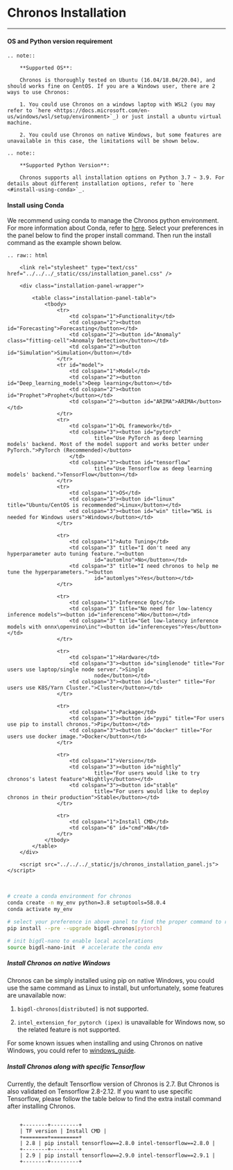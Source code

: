 # Chronos Installation

---

#### OS and Python version requirement


```eval_rst
.. note::

    **Supported OS**:

    Chronos is thoroughly tested on Ubuntu (16.04/18.04/20.04), and should works fine on CentOS. If you are a Windows user, there are 2 ways to use Chronos:
     
    1. You could use Chronos on a windows laptop with WSL2 (you may refer to `here <https://docs.microsoft.com/en-us/windows/wsl/setup/environment>`_) or just install a ubuntu virtual machine.

    2. You could use Chronos on native Windows, but some features are unavailable in this case, the limitations will be shown below.
```
```eval_rst
.. note::

    **Supported Python Version**:

    Chronos supports all installation options on Python 3.7 ~ 3.9. For details about different installation options, refer to `here <#install-using-conda>`_.
```



#### Install using Conda

We recommend using conda to manage the Chronos python environment. For more information about Conda, refer to [here](https://docs.conda.io/en/latest/miniconda.html#).
Select your preferences in the panel below to find the proper install command. Then run the install command as the example shown below.


```eval_rst
.. raw:: html

    <link rel="stylesheet" type="text/css" href="../../../_static/css/installation_panel.css" />

    <div class="installation-panel-wrapper">

        <table class="installation-panel-table">
            <tbody>
                <tr>
                    <td colspan="1">Functionality</td>
                    <td colspan="2"><button id="Forecasting">Forecasting</button></td>
                    <td colspan="2"><button id="Anomaly" class="fitting-cell">Anomaly Detection</button></td>
                    <td colspan="2"><button id="Simulation">Simulation</button></td>
                </tr>
                <tr id="model">
                    <td colspan="1">Model</td>
                    <td colspan="2"><button id="Deep_learning_models">Deep learning</button></td>
                    <td colspan="2"><button id="Prophet">Prophet</button></td>
                    <td colspan="2"><button id="ARIMA">ARIMA</button></td>
                </tr>
                <tr>
                    <td colspan="1">DL framework</td>
                    <td colspan="3"><button id="pytorch"
                            title="Use PyTorch as deep learning models' backend. Most of the model support and works better under PyTorch.">PyTorch (Recommended)</button>
                    </td>
                    <td colspan="3"><button id="tensorflow"
                            title="Use Tensorflow as deep learning models' backend.">TensorFlow</button></td>
                </tr>
                <tr>
                    <td colspan="1">OS</td>
                    <td colspan="3"><button id="linux" title="Ubuntu/CentOS is recommended">Linux</button></td>
                    <td colspan="3"><button id="win" title="WSL is needed for Windows users">Windows</button></td>
                </tr>

                <tr>
                    <td colspan="1">Auto Tuning</td>
                    <td colspan="3" title="I don't need any hyperparameter auto tuning feature."><button
                            id="automlno">No</button></td>
                    <td colspan="3" title="I need chronos to help me tune the hyperparameters."><button
                            id="automlyes">Yes</button></td>
                </tr>

                <tr>
                    <td colspan="1">Inference Opt</td>
                    <td colspan="3" title="No need for low-latency inference models"><button id="inferenceno">No</button></td>
                    <td colspan="3" title="Get low-latency inference models with onnx\openvino\inc"><button id="inferenceyes">Yes</button></td>
                </tr>

                <tr>
                    <td colspan="1">Hardware</td>
                    <td colspan="3"><button id="singlenode" title="For users use laptop/single node server.">Single
                            node</button></td>
                    <td colspan="3"><button id="cluster" title="For users use K8S/Yarn Cluster.">Cluster</button></td>
                </tr>

                <tr>
                    <td colspan="1">Package</td>
                    <td colspan="3"><button id="pypi" title="For users use pip to install chronos.">Pip</button></td>
                    <td colspan="3"><button id="docker" title="For users use docker image.">Docker</button></td>
                </tr>

                <tr>
                    <td colspan="1">Version</td>
                    <td colspan="3"><button id="nightly"
                            title="For users would like to try chronos's latest feature">Nightly</button></td>
                    <td colspan="3"><button id="stable"
                            title="For users would like to deploy chronos in their production">Stable</button></td>
                </tr>

                <tr>
                    <td colspan="1">Install CMD</td>
                    <td colspan="6" id="cmd">NA</td>
                </tr>
            </tbody>
        </table>
    </div>

    <script src="../../../_static/js/chronos_installation_panel.js"></script>
```

</br>


```bash
# create a conda environment for chronos
conda create -n my_env python=3.8 setuptools=58.0.4
conda activate my_env

# select your preference in above panel to find the proper command to replace the below command, e.g.
pip install --pre --upgrade bigdl-chronos[pytorch]

# init bigdl-nano to enable local accelerations
source bigdl-nano-init  # accelerate the conda env
```

##### Install Chronos on native Windows

Chronos can be simply installed using pip on native Windows, you could use the same command as Linux to install, but unfortunately, some features are unavailable now:

1. `bigdl-chronos[distributed]` is not supported.

2. `intel_extension_for_pytorch (ipex)` is unavailable for Windows now, so the related feature is not supported.

For some known issues when installing and using Chronos on native Windows, you could refer to [windows_guide](https://bigdl.readthedocs.io/en/latest/doc/Chronos/Howto/windows_guide.html).

##### Install Chronos along with specific Tensorflow

Currently, the default Tensorflow version of Chronos is 2.7. But Chronos is also validated on Tensorflow 2.8-2.12. If you want to use specific Tensorflow, please follow the table below to find the extra install command after installing Chronos.

```eval_rst

    +--------+---------+
    | TF version | Install CMD |
    +========+=========+
    | 2.8 | pip install tensorflow==2.8.0 intel-tensorflow==2.8.0 |
    +--------+---------+
    | 2.9 | pip install tensorflow==2.9.0 intel-tensorflow==2.9.1 |
    +--------+---------+
```
